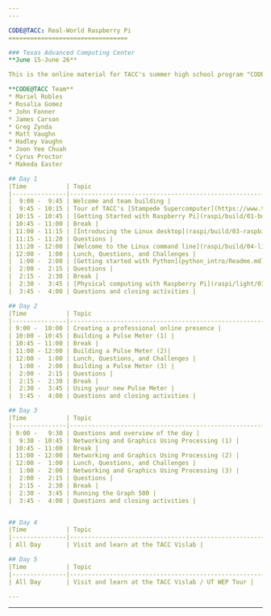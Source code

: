 ```yaml
---
---

CODE@TACC: Real-World Raspberry Pi
=================================

### Texas Advanced Computing Center
**June 15-June 26**

This is the online material for TACC's summer high school program "CODE@TACC" in which students will build a Linux computer then learn how to connect it to the world and create their own inventions.

**CODE@TACC Team**
* Mariel Robles
* Rosalia Gomez
* John Fonner
* James Carson
* Greg Zynda
* Matt Vaughn
* Hadley Vaughn
* Joon Yee Chuah
* Cyrus Proctor
* Makeda Easter

## Day 1
|Time           | Topic                                                        |
|---------------|--------------------------------------------------------------|
|  9:00 -  9:45 | Welcome and team building |
|  9:45 - 10:15 | Tour of TACC's [Stampede Supercomputer](https://www.tacc.utexas.edu/stampede/) |
| 10:15 - 10:45 | [Getting Started with Raspberry Pi](raspi/build/01-build.md) |
| 10:45 - 11:00 | Break |
| 11:00 - 11:15 | [Introducing the Linux desktop](raspi/build/03-raspbian-desktop.md) |
| 11:15 - 11:20 | Questions |
| 11:20 - 12:00 | [Welcome to the Linux command line](raspi/build/04-linux-101.md) |
| 12:00 -  1:00 | Lunch, Questions, and Challenges |
|  1:00 -  2:00 | [Getting started with Python](python_intro/Readme.md) |
|  2:00 -  2:15 | Questions |
|  2:15 -  2:30 | Break |
|  2:30 -  3:45 | [Physical computing with Raspberry Pi](raspi/light/01-led.md) |
|  3:45 -  4:00 | Questions and closing activities |

## Day 2
|Time           | Topic                                                        |
|---------------|--------------------------------------------------------------|
| 9:00 -  10:00 | Creating a professional online presence |
| 10:00 - 10:45 | Building a Pulse Meter (1) |
| 10:45 - 11:00 | Break |
| 11:00 - 12:00 | Building a Pulse Meter (2)|
| 12:00 -  1:00 | Lunch, Questions, and Challenges |
|  1:00 -  2:00 | Building a Pulse Meter (3) |
|  2:00 -  2:15 | Questions |
|  2:15 -  2:30 | Break |
|  2:30 -  3:45 | Using your new Pulse Meter |
|  3:45 -  4:00 | Questions and closing activities |

## Day 3
|Time           | Topic                                                        |
|---------------|--------------------------------------------------------------|
| 9:00 -   9:30 | Questions and overview of the day |
|  9:30 - 10:45 | Networking and Graphics Using Processing (1) |
| 10:45 - 11:00 | Break |
| 11:00 - 12:00 | Networking and Graphics Using Processing (2) |
| 12:00 -  1:00 | Lunch, Questions, and Challenges |
|  1:00 -  2:00 | Networking and Graphics Using Processing (3) |
|  2:00 -  2:15 | Questions |
|  2:15 -  2:30 | Break |
|  2:30 -  3:45 | Running the Graph 500 |
|  3:45 -  4:00 | Questions and closing activities |


## Day 4
|Time           | Topic                                                        |
|---------------|--------------------------------------------------------------|
| All Day       | Visit and learn at the TACC Vislab |

## Day 5
|Time           | Topic                                                        |
|---------------|--------------------------------------------------------------|
| All Day       | Visit and learn at the TACC Vislab / UT WEP Tour |

---
```

---
